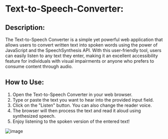 # Text-to-Speech-Converter:
## Description:
The Text-to-Speech Converter is a simple yet powerful web application that allows users to convert written text into spoken words using the power of JavaScript and the SpeechSynthesis API. With this user-friendly tool, users can easily listen to any text they enter, making it an excellent accessibility feature for individuals with visual impairments or anyone who prefers to consume content through audio.

## How to Use:

1. Open the Text-to-Speech Converter in your web browser.  
2. Type or paste the text you want to hear into the provided input field.  
3. Click on the "Listen" button. You can also change the reader voice.  
4. The browser will then process the text and read it aloud using synthesized speech.  
5. Enjoy listening to the spoken version of the entered text!

![image](https://github.com/Tejas-w01/Text-to-Speech-Converter/assets/108890932/40ee2394-ed08-4cf2-bfb2-3e52180d0ff6)
